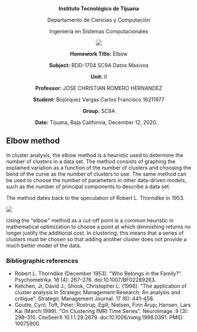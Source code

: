 <div align="center">

**Instituto Tecnológico de Tijuana**

Departamento de Ciencias y Computación

Ingeniería en Sistemas Computacionales
 
 [![](https://upload.wikimedia.org/wikipedia/commons/2/2e/ITT.jpg)](https://upload.wikimedia.org/wikipedia/commons/2/2e/ITT.jpg)

**Homework Title:**
Elbow

**Subject:**
BDD-1704 SC9A Datos Masivos

**Unit:**
 II

**Professor:**
JOSE CHRISTIAN ROMERO HERNANDEZ

**Student:**
Bojórquez Vargas Carlos Francisco
16211977

**Group:**
SC9A

**Date:**
Tijuana, Baja California, December 12, 2020. 
</div>

## Elbow method

In cluster analysis, the elbow method is a heuristic used to determine the number of clusters in a data set. The method consists of graphing the explained variation as a function of the number of clusters and choosing the bend of the curve as the number of clusters to use. The same method can be used to choose the number of parameters in other data-driven models, such as the number of principal components to describe a data set.

The method dates back to the speculation of Robert L. Thorndike in 1953.

![](https://upload.wikimedia.org/wikipedia/commons/c/cd/DataClustering_ElbowCriterion.JPG)

Using the "elbow" method as a cut-off point is a common heuristic in mathematical optimization to choose a point at which diminishing returns no longer justify the additional cost. In clustering, this means that a series of clusters must be chosen so that adding another cluster does not provide a much better model of the data.

### Bibliographic references

-  Robert L. Thorndike (December 1953). "Who Belongs in the Family?". Psychometrika. 18 (4): 267–276. doi:10.1007/BF02289263.
- Ketchen, Jr, David J.; Shook, Christopher L. (1996). "The application of cluster analysis in Strategic Management Research: An analysis and critique". Strategic Management Journal. 17 (6): 441–458. 
- Goutte, Cyril; Toft, Peter; Rostrup, Egill; Nielsen, Finn Årup; Hansen, Lars Kai (March 1999). "On Clustering fMRI Time Series". NeuroImage. 9 (3): 298–310. CiteSeerX 10.1.1.29.2679. doi:10.1006/nimg.1998.0391. PMID 10075900.